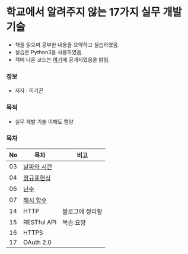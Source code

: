 # 학교에서 알려주지 않는 17가지 실무 개발 기술

* 책을 읽으며 공부한 내용을 요약하고 실습하였음.  
* 실습은 Python3을 사용하였음.
* 책에 나온 코드는 [여기](https://github.com/sorrowhill/17techs)에 공개되었음을 밝힘.

### 정보
* 저자 : 이기곤

### 목적
* 실무 개발 기술 이해도 함양


### 목차
|No|목차|비고|
|---|---|---|
|03|[날짜와 시간](https://github.com/hwahyeon/17skills/blob/main/03.time.ipynb)||
|04|[정규표현식](https://github.com/hwahyeon/17skills/blob/main/04.regex.ipynb)||
|06|[난수](https://github.com/hwahyeon/17skills/blob/main/06.random.ipynb)||
|07|[해시 함수](https://github.com/hwahyeon/17skills/blob/main/07.hash.ipynb)||
|14|HTTP|블로그에 정리함|
|15|RESTful API|복습 요망|
|16|HTTPS||
|17|OAuth 2.0||